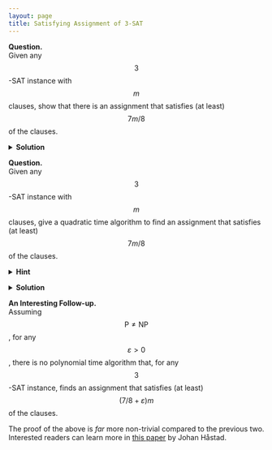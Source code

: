 ```yaml
---
layout: page
title: Satisfying Assignment of 3-SAT
---
```


<script src="https://polyfill.io/v3/polyfill.min.js?features=es6"></script>
<script id="MathJax-script" async
      src="https://cdn.jsdelivr.net/npm/mathjax@3/es5/tex-mml-chtml.js">
</script>

**Question.**    
Given any $$3$$-SAT instance with $$m$$ clauses, show that there is an assignment that satisfies (at least) $$7m/8$$ of the clauses.


<details>
	<summary> <b>Solution</b> </summary>

Let \(X\) be a uniform random variable on the set of possible assignments. Consider the random variable \(f(X)\), where for any model \(m\), \(f(m)\) represents the number of true clauses under it.    
The probability of a particular clause being true under an assignment chosen from \(X\) is \(7/8\). The linearity of expectation implies that the expectation of \(f(X)\) is \(7m/8\). The required follows.

</details>

<p></p>
<p></p>

**Question.**    
Given any $$3$$-SAT instance with $$m$$ clauses, give a quadratic time algorithm to find an assignment that satisfies (at least) $$7m/8$$ of the clauses.

<details>
	<summary> <b>Hint</b> </summary>

Try splitting into cases and using the above result.
</details>

<p></p>


<details>
	<summary> <b>Solution</b> </summary>

Let \(x_1\) be a variable in the formula. Consider \(\mathbb{E}[f(X)\mid x_1 = 0]\) and \(\mathbb{E}[f(X)\mid x_2 = 0]\). Since the arithmetic mean of the two is at least \(7m/8\), one of the two must be at least \(7m/8\). Further, both of them can be computed quite easily. We then recurse on the corresponding smaller subproblem. The required follows.
</details>

<p></p>

**An Interesting Follow-up.**    
Assuming $$\mathsf{P}\neq\mathsf{NP}$$, for any $$\varepsilon>0$$, there is no polynomial time algorithm that, for any $$3$$-SAT instance, finds an assignment that satisfies (at least) $$(7/8 + \varepsilon)m$$ of the clauses.

The proof of the above is _far_ more non-trivial compared to the previous two. Interested readers can learn more in [this paper](https://citeseerx.ist.psu.edu/viewdoc/download?doi=10.1.1.16.5701&rep=rep1&type=pdf) by Johan Håstad.